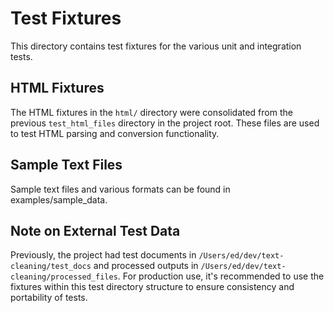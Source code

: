 # Test Fixtures

This directory contains test fixtures for the various unit and integration tests.

## HTML Fixtures
The HTML fixtures in the `html/` directory were consolidated from the previous `test_html_files` directory in the project root. These files are used to test HTML parsing and conversion functionality.

## Sample Text Files
Sample text files and various formats can be found in examples/sample_data.

## Note on External Test Data
Previously, the project had test documents in `/Users/ed/dev/text-cleaning/test_docs` and processed outputs in `/Users/ed/dev/text-cleaning/processed_files`. For production use, it's recommended to use the fixtures within this test directory structure to ensure consistency and portability of tests.
